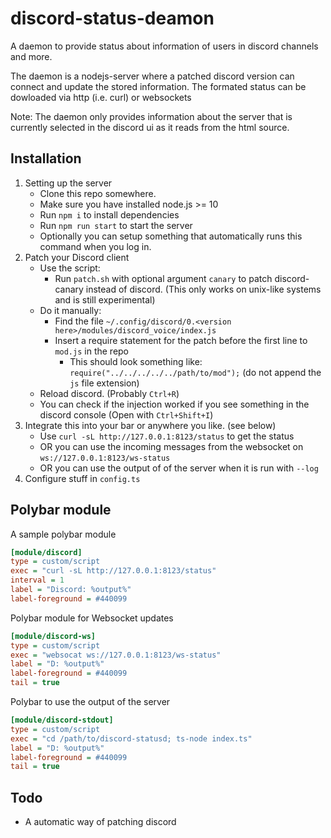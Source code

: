 # discord-status-deamon

A daemon to provide status about information of users in discord channels and more.

The daemon is a nodejs-server where a patched discord version can connect and update the stored information. The formated status can be dowloaded via http (i.e. curl) or websockets

Note: The daemon only provides information about the server that is currently selected in the discord ui as it reads from the html source.

## Installation

1. Setting up the server
    - Clone this repo somewhere.
    - Make sure you have installed node.js >= 10
    - Run `npm i` to install dependencies
    - Run `npm run start` to start the server
    - Optionally you can setup something that automatically runs this command when you log in.
1. Patch your Discord client
    - Use the script:
        - Run `patch.sh` with optional argument `canary` to patch discord-canary instead of discord. (This only works on unix-like systems and is still experimental)
    - Do it manually:
        - Find the file `~/.config/discord/0.<version here>/modules/discord_voice/index.js`
        - Insert a require statement for the patch before the first line to `mod.js` in the repo
            - This should look something like: `require("../../../../../path/to/mod");` (do not append the `js` file extension)
    - Reload discord. (Probably `Ctrl+R`)
    - You can check if the injection worked if you see something in the discord console (Open with `Ctrl+Shift+I`)
1. Integrate this into your bar or anywhere you like. (see below)
    - Use `curl -sL http://127.0.0.1:8123/status` to get the status
    - OR you can use the incoming messages from the websocket on `ws://127.0.0.1:8123/ws-status`
    - OR you can use the output of of the server when it is run with `--log`
1. Configure stuff in `config.ts`

## Polybar module

A sample polybar module

```ini
[module/discord]
type = custom/script
exec = "curl -sL http://127.0.0.1:8123/status"
interval = 1
label = "Discord: %output%"
label-foreground = #440099
```

Polybar module for Websocket updates

```ini
[module/discord-ws]
type = custom/script
exec = "websocat ws://127.0.0.1:8123/ws-status"
label = "D: %output%"
label-foreground = #440099
tail = true
```

Polybar to use the output of the server

```ini
[module/discord-stdout]
type = custom/script
exec = "cd /path/to/discord-statusd; ts-node index.ts"
label = "D: %output%"
label-foreground = #440099
tail = true
```

## Todo

- A automatic way of patching discord
